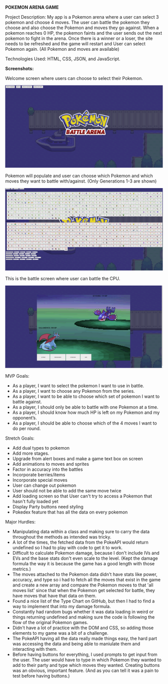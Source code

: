 <b>POKEMON ARENA GAME </b>


Project Description:
My app is a Pokemon arena where a user can select 3 pokemon and choose 4 moves. The user can battle the pokemon they choose and also choose the Pokemon and moves they go against. When a pokemon reaches 0 HP, the pokemon faints and the user sends out the next pokemon to fight in the arena. Once there is a winner or a loser, the site needs to be refreshed and the game will restart and User can select Pokemon again. (All Pokemon and moves are available)


Technologies Used:
HTML, CSS, JSON, and JavaScript.


<b>Screenshots:</b>

Welcome screen where users can choose to select their Pokemon.

![alt text](welcomeScreen.png)

Pokemon will populate and user can choose which Pokemon and which moves they want to battle with/against. (Only Generations 1-3 are shown)

![alt text](selectScreen.png)

This is the battle screen where user can battle the CPU.

![alt text](battleScreen.png)



MVP Goals:

- As a player, I want to select the pokemon I want to use in battle.
- As a player, I want to choose any Pokemon from the series.
- As a player, I want to be able to choose which set of pokemon I want to battle against.
- As a player, I should only be able to battle with one Pokemon at a time. 
- As a player, I should know how much HP is left on my Pokemon and my opponent’s.
- As a player, I should be able to choose which of the 4 moves I want to do per round.


Stretch Goals:

- Add dual types to pokemon
- Add more stages.
- Upgrade from alert boxes and make a game text box on screen
- Add animations to moves and sprites
- Factor in accuracy into the battles
- Incorporate berries/items
- Incorporate special moves
- User can change out pokemon
- User should not be able to add the same move twice
- Add loading screen so that User can't try to access a Pokemon that hasn't fully loaded yet
- Display Party buttons need styling
- Pokedex feature that has all the data on every pokemon


Major Hurdles:

- Manipulating data within a class and making sure to carry the data throughout the methods as intended was tricky.
- A lot of the times, the fetched data from the PokeAPI would return undefined so I had to play with code to get it to work.
- Difficult to calculate Pokemon damage, because I don't include IVs and EVs and the base stats don't even scale to the level. (Kept the damage formula the way it is because the game has a good length with those metrics.)
- The moves attached to the Pokemon data didn't have stats like power, accuracy, and type so i had to fetch all the moves that exist in the game and create a new array and compare the Pokemon moves to that 'all moves list' since that when the Pokemon get selected for battle, they have moves that have that data on them.
- Found a nice list of the Type Chart on GitHub, but then I had to find a way to implement that into my damage formula.
- Constantly had random bugs whether it was data loading in weird or things returning undefined and making sure the code is following the flow of the original Pokemon games.
- Didn't have a lot of practice with the DOM and CSS, so adding those elements to my game was a bit of a challenge.
- The PokeAPI having all the data really made things easy, the hard part was accessing the data and being able to maniulate them and interacting with them.
- Before having buttons for everything, I used prompts to get input from the user. The user would have to type in which Pokemon they wanted to add to their party and type which moves they wanted. Creating buttons was an obvious, important feature. (And as you can tell it was a pain to test before having buttons.)